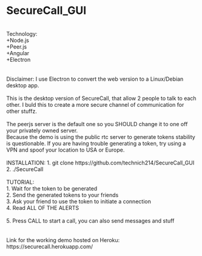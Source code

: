# SecureCall_GUI
<br>
Technology:<br>
+Node.js<br>
+Peer.js<br>
+Angular<br>
+Electron<br>
<br>
<br>
Disclaimer: I use Electron to convert the web version to a Linux/Debian desktop app.
<br>
<br>
This is the desktop version of SecureCall, that allow 2 people to talk to each other. I buld this to create a more secure channel of communication for other stuffz.<br>
<br>
The peerjs server is the default one so you SHOULD change it to one off your privately owned server.<br>
Because the demo is using the public rtc server to generate tokens stability is questionable. If you are having trouble generating a token, try using a VPN and spoof your location to USA or Europe.
<br>
<br>
INSTALLATION:
1. git clone https://github.com/technich214/SecureCall_GUI<br>
2. ./SecureCall<br>
<br>
TUTORIAL:<br>
1. Wait for the token to be generated<br>
2. Send the generated tokens to your friends<br>
3. Ask your friend to use the token to initiate a connection<br>
4. Read ALL OF THE ALERTS<br><br>
5. Press CALL to start a call, you can also send messages and stuff<br>
<br>
<br>
Link for the working demo hosted on Heroku: https://securecall.herokuapp.com/
